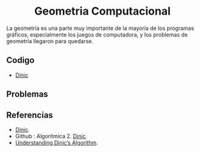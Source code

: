 <h1 align="center"> Geometria Computacional </h1>

La geometría es una parte muy importante de la mayoría de los programas gráficos, especialmente los juegos de computadora, y los problemas de geometría llegaron para quedarse.

## Codigo

* [Dinic](https://github.com/HugoAlejandro2002/Algoritmos-y-Estructuras-de-Datos/blob/main/Algoritmos/Teoria%20de%20Grafos/Dinic/dinic.cpp)

## Problemas

## Referencias 

* [Dinic](https://es.wikipedia.org/wiki/Algoritmo_de_Dinic).  
* Github : Algoritmica 2. [Dinic](https://github.com/PaulLandaeta/algoritmica2/tree/master/contenido/Teoria%20de%20Grafos/Dinic).
* [Understanding Dinic’s Algorithm](https://medium.com/smucs/understanding-dinics-algorithm-ebf892e66227).
